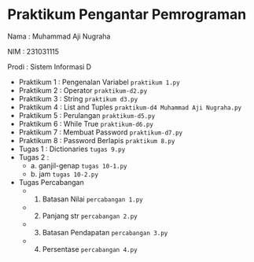 # Praktikum Pengantar Pemrograman
<p> Nama : Muhammad Aji Nugraha </p>
<p> NIM : 231031115 </p>
<p> Prodi : Sistem Informasi D </p>
  
* Praktikum 1 : Pengenalan Variabel
  `praktikum 1.py`
* Praktikum 2 : Operator
  `praktikum-d2.py` 
* Praktikum 3 : String
  `praktikum d3.py`
* Praktikum 4 : List and Tuples
  `praktikum-d4 Muhammad Aji Nugraha.py`
* Praktikum 5 : Perulangan
  `praktikum-d5.py`
* Praktikum 6 : While True
  `praktikum-d6.py`
* Praktikum 7 : Membuat Password
  `praktikum-d7.py`
* Praktikum 8 : Password Berlapis
  `praktikum 8.py`
* Tugas 1 : Dictionaries
  `tugas 9.py`
* Tugas 2 :
    * a. ganjil-genap
  `tugas 10-1.py`
    * b. jam
  `tugas 10-2.py`
* Tugas Percabangan
    * 1. Batasan Nilai
  `percabangan 1.py`
    * 2. Panjang str
  `percabangan 2.py`
    * 3. Batasan Pendapatan
  `percabangan 3.py`
    * 4. Persentase
  `percabangan 4.py`
